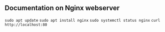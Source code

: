 ## Documentation on Nginx webserver
`sudo apt update`
`sudo apt install nginx`
`sudo systemctl status nginx`
`curl http://localhost:80`
